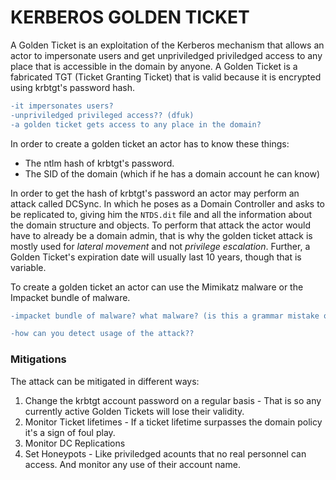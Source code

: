 # KERBEROS GOLDEN TICKET

A Golden Ticket is an exploitation of the Kerberos mechanism that allows an actor to impersonate users and get unpriviledged priviledged access to any place that is accessible in the domain by anyone. A Golden Ticket is a fabricated TGT (Ticket Granting Ticket) that is valid because it is encrypted using krbtgt's password hash.
```diff
-it impersonates users?
-unpriviledged privileged access?? (dfuk)
-a golden ticket gets access to any place in the domain?
```
In order to create a golden ticket an actor has to know these things:
* The ntlm hash of krbtgt's password.
* The SID of the domain (which if he has a domain account he can know)

In order to get the hash of krbtgt's password an actor may perform an attack called DCSync. In which he poses as a Domain Controller and asks to be replicated to, giving him the `NTDS.dit` file and all the information about the domain structure and objects. To perform that attack the actor would have to already be a domain admin, that is why the golden ticket attack is mostly used for _lateral movement_ and not _privilege escalation_. Further, a Golden Ticket's expiration date will usually last 10 years, though that is variable.

To create a golden ticket an actor can use the Mimikatz malware or the Impacket bundle of malware.
```diff
-impacket bundle of malware? what malware? (is this a grammar mistake or explain what do you mean?)
```
```diff
-how can you detect usage of the attack??
```
### Mitigations

The attack can be mitigated in different ways:
1. Change the krbtgt account password on a regular basis - That is so any currently active Golden Tickets will lose their validity.
2. Monitor Ticket lifetimes - If a ticket lifetime surpasses the domain policy it's a sign of foul play.
3. Monitor DC Replications
4. Set Honeypots - Like priviledged acounts that no real personnel can access. And monitor any use of their account name.
